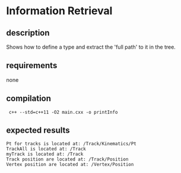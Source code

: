 # Information Retrieval

## description
Shows how to define a type and extract the 'full path' to it in the tree.

## requirements
none

## compilation
```
 c++ --std=c++11 -O2 main.cxx -o printInfo
```

## expected results
```
Pt for tracks is located at: /Track/Kinematics/Pt
TrackAll is located at: /Track
myTrack is located at: /Track
Track position are located at: /Track/Position
Vertex position are located at: /Vertex/Position
```
